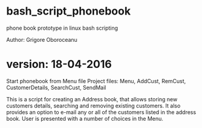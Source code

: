 # bash_script_phonebook
phone book prototype in linux bash scripting

Author: Grigore Oboroceanu
# version: 18-04-2016

Start phonebook from Menu file
Project files: Menu, AddCust, RemCust,  CustomerDetails, SearchCust, SendMail

This is a script for creating an Address book, that allows storing new customers details, searching and removing existing customers. 
It also provides an option to e-mail any or all of the customers listed in the address book. 
User is presented with a number of choices in the Menu.
